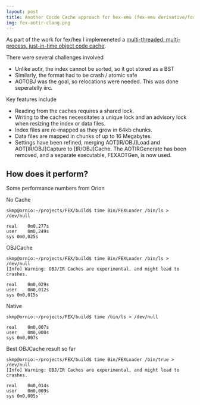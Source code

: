 ```yaml
---
layout: post
title: Another Cocde Cache approach for hex-emu (fex-emu derivative/fork)
img: fex-aotir-clang.png
---
```


As part of the work for fex/hex I implemeneted a [multi-threaded, multi-process, just-in-time object code cache](https://gitlab.com/hex-emu/hex-emu/-/merge_requests/1842).

There were several challenges involved
- Unlike aotir, the index cannot be sorted, so it got stored as a BST
- Similarly, the format had to be crash / atomic safe
- AOTOBJ was the goal, so relocations were needed. This was done seperatelly iirc.

Key features include
- Reading from the caches requires a shared lock.
- Writing to the caches necessitates a unique lock and an advisory lock when resizing the index or data files.
- Index files are re-mapped as they grow in 64kb chunks.
- Data files are mapped in chunks of up to 16 Megabytes.
- Settings have been refined, merging AOT[IR/OBJ]Load and AOT[IR/OBJ]Capture to [IR/OBJ]Cache. The AOTIRGenerate has been removed, and a separate executable, FEXAOTGen, is now used.

How does it perform?
---

Some performance numbers from Orion

No Cache
```
skmp@ornio:~/projects/FEX/build$ time Bin/FEXLoader /bin/ls > /dev/null

real	0m0,277s
user	0m0,249s
sys	0m0,025s
```

OBJCache
```
skmp@ornio:~/projects/FEX/build$ time Bin/FEXLoader /bin/ls > /dev/null
[Info] Warning: OBJ/IR Caches are experimental, and might lead to crashes.

real	0m0,029s
user	0m0,012s
sys	0m0,015s
```

Native
```
skmp@ornio:~/projects/FEX/build$ time /bin/ls > /dev/null

real	0m0,007s
user	0m0,000s
sys	0m0,007s
```

Best OBJCache result so far

```
skmp@ornio:~/projects/FEX/build$ time Bin/FEXLoader /bin/true > /dev/null
[Info] Warning: OBJ/IR Caches are experimental, and might lead to crashes.

real	0m0,014s
user	0m0,009s
sys	0m0,005s```

